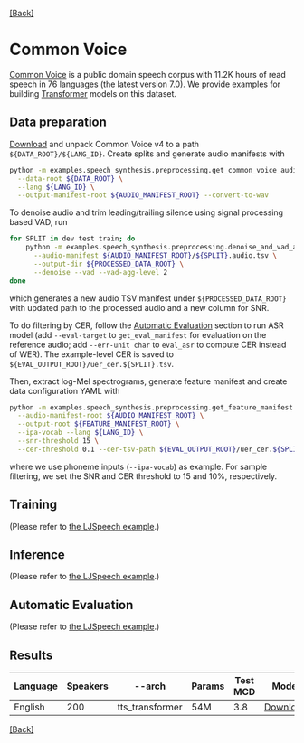 [[Back]](..)

# Common Voice

[Common Voice](https://commonvoice.mozilla.org/en/datasets) is a public domain speech corpus with 11.2K hours of read
speech in 76 languages (the latest version 7.0). We provide examples for building
[Transformer](https://arxiv.org/abs/1809.08895) models on this dataset.


## Data preparation
[Download](https://commonvoice.mozilla.org/en/datasets) and unpack Common Voice v4 to a path `${DATA_ROOT}/${LANG_ID}`.
Create splits and generate audio manifests with
```bash
python -m examples.speech_synthesis.preprocessing.get_common_voice_audio_manifest \
  --data-root ${DATA_ROOT} \
  --lang ${LANG_ID} \
  --output-manifest-root ${AUDIO_MANIFEST_ROOT} --convert-to-wav
```

To denoise audio and trim leading/trailing silence using signal processing based VAD, run
```bash
for SPLIT in dev test train; do
    python -m examples.speech_synthesis.preprocessing.denoise_and_vad_audio \
      --audio-manifest ${AUDIO_MANIFEST_ROOT}/${SPLIT}.audio.tsv \
      --output-dir ${PROCESSED_DATA_ROOT} \
      --denoise --vad --vad-agg-level 2
done
```

which generates a new audio TSV manifest under `${PROCESSED_DATA_ROOT}` with updated path to the processed audio and
a new column for SNR.

To do filtering by CER, follow the [Automatic Evaluation](../docs/ljspeech_example.md#automatic-evaluation) section to
run ASR model (add `--eval-target` to `get_eval_manifest` for evaluation on the reference audio; add `--err-unit char`
to `eval_asr` to compute CER instead of WER). The example-level CER is saved to
`${EVAL_OUTPUT_ROOT}/uer_cer.${SPLIT}.tsv`.

Then, extract log-Mel spectrograms, generate feature manifest and create data configuration YAML with
```bash
python -m examples.speech_synthesis.preprocessing.get_feature_manifest \
  --audio-manifest-root ${AUDIO_MANIFEST_ROOT} \
  --output-root ${FEATURE_MANIFEST_ROOT} \
  --ipa-vocab --lang ${LANG_ID} \
  --snr-threshold 15 \
  --cer-threshold 0.1 --cer-tsv-path ${EVAL_OUTPUT_ROOT}/uer_cer.${SPLIT}.tsv
```
where we use phoneme inputs (`--ipa-vocab`) as example. For sample filtering, we set the SNR and CER threshold
to 15 and 10%, respectively.


## Training
(Please refer to [the LJSpeech example](../docs/ljspeech_example.md#transformer).)


## Inference
(Please refer to [the LJSpeech example](../docs/ljspeech_example.md#inference).)

## Automatic Evaluation
(Please refer to [the LJSpeech example](../docs/ljspeech_example.md#automatic-evaluation).)

## Results

| Language | Speakers | --arch | Params | Test MCD | Model |
|---|---|---|---|---|---|
| English | 200 | tts_transformer | 54M | 3.8 | [Download](https://dl.fbaipublicfiles.com/fairseq/s2/cv4_en200_transformer_phn.tar) |

[[Back]](..)
